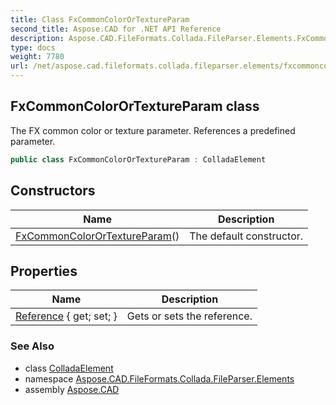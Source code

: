 ```yaml
---
title: Class FxCommonColorOrTextureParam
second_title: Aspose.CAD for .NET API Reference
description: Aspose.CAD.FileFormats.Collada.FileParser.Elements.FxCommonColorOrTextureParam class. The FX common color or texture parameter. References a predefined parameter
type: docs
weight: 7780
url: /net/aspose.cad.fileformats.collada.fileparser.elements/fxcommoncolorortextureparam/
---
```

## FxCommonColorOrTextureParam class

The FX common color or texture parameter. References a predefined parameter.

```csharp
public class FxCommonColorOrTextureParam : ColladaElement
```

## Constructors

| Name | Description |
| --- | --- |
| [FxCommonColorOrTextureParam](fxcommoncolorortextureparam/)() | The default constructor. |

## Properties

| Name | Description |
| --- | --- |
| [Reference](../../aspose.cad.fileformats.collada.fileparser.elements/fxcommoncolorortextureparam/reference/) { get; set; } | Gets or sets the reference. |

### See Also

* class [ColladaElement](../colladaelement/)
* namespace [Aspose.CAD.FileFormats.Collada.FileParser.Elements](../../aspose.cad.fileformats.collada.fileparser.elements/)
* assembly [Aspose.CAD](../../)


